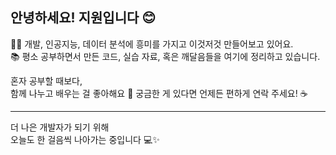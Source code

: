 ## 안녕하세요! 지원입니다 😊

👨‍💻 개발, 인공지능, 데이터 분석에 흥미를 가지고 이것저것 만들어보고 있어요.  
📚 평소 공부하면서 만든 코드, 실습 자료, 혹은 깨달음들을 여기에 정리하고 있습니다.

혼자 공부할 때보다,  
함께 나누고 배우는 걸 좋아해요 🙌
궁금한 게 있다면 언제든 편하게 연락 주세요! ☕️

---

더 나은 개발자가 되기 위해  
오늘도 한 걸음씩 나아가는 중입니다 💻✨

